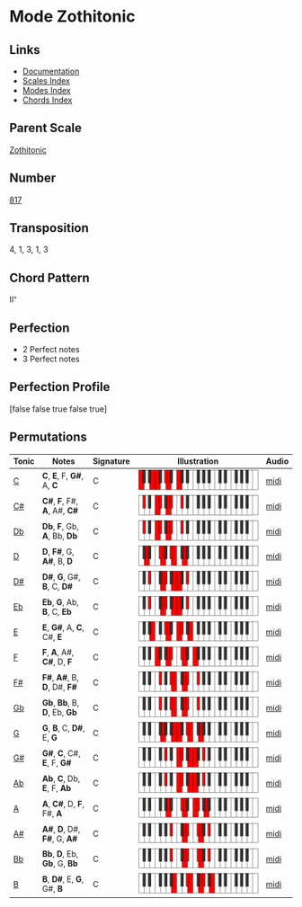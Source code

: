 # Mode Zothitonic

## Links

- [Documentation](README.md)
- [Scales Index](Scales.md)
- [Modes Index](Modes.md)
- [Chords Index](Chords.md)

## Parent Scale

[Zothitonic](ScaleZothitonic.md)

## Number

[817](https://ianring.com/musictheory/scales/817)

## Transposition

4, 1, 3, 1, 3

## Chord Pattern

II⁺

## Perfection

- 2 Perfect notes
- 3 Perfect notes

## Perfection Profile

[false false true false true]

## Permutations

| Tonic | Notes | Signature | Illustration | Audio |
|-------|-------|-----------|--------------|-------|
| [C](ModeCNaturalZothitonic.md) | **C**, **E**, F, **G#**, A, **C** | C | ![CNaturalZothitonic](ModeCNaturalZothitonic.png) | [midi](https://github.com/edipermadi/music/blob/main/docs/ModeCNaturalZothitonic.mid?raw=true) |
| [C#](ModeCSharpZothitonic.md) | **C#**, **F**, F#, **A**, A#, **C#** | C | ![CSharpZothitonic](ModeCSharpZothitonic.png) | [midi](https://github.com/edipermadi/music/blob/main/docs/ModeCSharpZothitonic.mid?raw=true) |
| [Db](ModeDFlatZothitonic.md) | **Db**, **F**, Gb, **A**, Bb, **Db** | C | ![DFlatZothitonic](ModeDFlatZothitonic.png) | [midi](https://github.com/edipermadi/music/blob/main/docs/ModeDFlatZothitonic.mid?raw=true) |
| [D](ModeDNaturalZothitonic.md) | **D**, **F#**, G, **A#**, B, **D** | C | ![DNaturalZothitonic](ModeDNaturalZothitonic.png) | [midi](https://github.com/edipermadi/music/blob/main/docs/ModeDNaturalZothitonic.mid?raw=true) |
| [D#](ModeDSharpZothitonic.md) | **D#**, **G**, G#, **B**, C, **D#** | C | ![DSharpZothitonic](ModeDSharpZothitonic.png) | [midi](https://github.com/edipermadi/music/blob/main/docs/ModeDSharpZothitonic.mid?raw=true) |
| [Eb](ModeEFlatZothitonic.md) | **Eb**, **G**, Ab, **B**, C, **Eb** | C | ![EFlatZothitonic](ModeEFlatZothitonic.png) | [midi](https://github.com/edipermadi/music/blob/main/docs/ModeEFlatZothitonic.mid?raw=true) |
| [E](ModeENaturalZothitonic.md) | **E**, **G#**, A, **C**, C#, **E** | C | ![ENaturalZothitonic](ModeENaturalZothitonic.png) | [midi](https://github.com/edipermadi/music/blob/main/docs/ModeENaturalZothitonic.mid?raw=true) |
| [F](ModeFNaturalZothitonic.md) | **F**, **A**, A#, **C#**, D, **F** | C | ![FNaturalZothitonic](ModeFNaturalZothitonic.png) | [midi](https://github.com/edipermadi/music/blob/main/docs/ModeFNaturalZothitonic.mid?raw=true) |
| [F#](ModeFSharpZothitonic.md) | **F#**, **A#**, B, **D**, D#, **F#** | C | ![FSharpZothitonic](ModeFSharpZothitonic.png) | [midi](https://github.com/edipermadi/music/blob/main/docs/ModeFSharpZothitonic.mid?raw=true) |
| [Gb](ModeGFlatZothitonic.md) | **Gb**, **Bb**, B, **D**, Eb, **Gb** | C | ![GFlatZothitonic](ModeGFlatZothitonic.png) | [midi](https://github.com/edipermadi/music/blob/main/docs/ModeGFlatZothitonic.mid?raw=true) |
| [G](ModeGNaturalZothitonic.md) | **G**, **B**, C, **D#**, E, **G** | C | ![GNaturalZothitonic](ModeGNaturalZothitonic.png) | [midi](https://github.com/edipermadi/music/blob/main/docs/ModeGNaturalZothitonic.mid?raw=true) |
| [G#](ModeGSharpZothitonic.md) | **G#**, **C**, C#, **E**, F, **G#** | C | ![GSharpZothitonic](ModeGSharpZothitonic.png) | [midi](https://github.com/edipermadi/music/blob/main/docs/ModeGSharpZothitonic.mid?raw=true) |
| [Ab](ModeAFlatZothitonic.md) | **Ab**, **C**, Db, **E**, F, **Ab** | C | ![AFlatZothitonic](ModeAFlatZothitonic.png) | [midi](https://github.com/edipermadi/music/blob/main/docs/ModeAFlatZothitonic.mid?raw=true) |
| [A](ModeANaturalZothitonic.md) | **A**, **C#**, D, **F**, F#, **A** | C | ![ANaturalZothitonic](ModeANaturalZothitonic.png) | [midi](https://github.com/edipermadi/music/blob/main/docs/ModeANaturalZothitonic.mid?raw=true) |
| [A#](ModeASharpZothitonic.md) | **A#**, **D**, D#, **F#**, G, **A#** | C | ![ASharpZothitonic](ModeASharpZothitonic.png) | [midi](https://github.com/edipermadi/music/blob/main/docs/ModeASharpZothitonic.mid?raw=true) |
| [Bb](ModeBFlatZothitonic.md) | **Bb**, **D**, Eb, **Gb**, G, **Bb** | C | ![BFlatZothitonic](ModeBFlatZothitonic.png) | [midi](https://github.com/edipermadi/music/blob/main/docs/ModeBFlatZothitonic.mid?raw=true) |
| [B](ModeBNaturalZothitonic.md) | **B**, **D#**, E, **G**, G#, **B** | C | ![BNaturalZothitonic](ModeBNaturalZothitonic.png) | [midi](https://github.com/edipermadi/music/blob/main/docs/ModeBNaturalZothitonic.mid?raw=true) |
